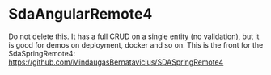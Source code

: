 # SdaAngularRemote4

Do not delete this. It has a full CRUD on a single entity (no validation), but it is good for demos on deployment, docker and so on.
This is the front for the SdaSpringRemote4: https://github.com/MindaugasBernatavicius/SDASpringRemote4
